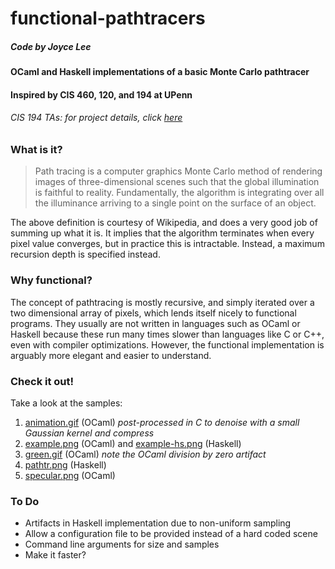 # functional-pathtracers
##### Code by Joyce Lee

#### OCaml and Haskell implementations of a basic Monte Carlo pathtracer
#### Inspired by CIS 460, 120, and 194 at UPenn

###### *CIS 194 TAs: for project details, click [here](https://docs.google.com/a/seas.upenn.edu/document/d/1xLXaz8hV7pzBwYbcIp04d8HkLUa8vT8k9gHSY8i5WNc/edit?usp=sharing)*

### What is it?
> Path tracing is a computer graphics Monte Carlo method of rendering images of three-dimensional scenes such that the global illumination is faithful to reality. Fundamentally, the algorithm is integrating over all the illuminance arriving to a single point on the surface of an object.

The above definition is courtesy of Wikipedia, and does a very good job of summing up what it is. It implies that the algorithm terminates when every pixel value converges, but in practice this is intractable. Instead, a maximum recursion depth is specified instead.

### Why functional?
The concept of pathtracing is mostly recursive, and simply iterated over a two dimensional array of pixels, which lends itself nicely to functional programs. They usually are not written in languages such as OCaml or Haskell because these run many times slower than languages like C or C++, even with compiler optimizations. However, the functional implementation is arguably more elegant and easier to understand.

### Check it out!
Take a look at the samples:

 1. [animation.gif](https://github.com/leejcw/functional-pathtracers/blob/master/output/animation.gif) (OCaml) *post-processed in C to denoise with a small Gaussian kernel and compress*
 2. [example.png](https://github.com/leejcw/functional-pathtracers/blob/master/output/example.png) (OCaml) and [example-hs.png](https://github.com/leejcw/functional-pathtracers/blob/master/output/example-hs.png) (Haskell)
 3. [green.gif](https://github.com/leejcw/functional-pathtracers/blob/master/output/green.gif) (OCaml) *note the OCaml division by zero artifact*
 4. [pathtr.png](https://github.com/leejcw/functional-pathtracers/blob/master/output/pathtr.png) (Haskell)
 5. [specular.png](https://github.com/leejcw/functional-pathtracers/blob/master/output/specular.png) (OCaml)

### To Do
 * Artifacts in Haskell implementation due to non-uniform sampling
 * Allow a configuration file to be provided instead of a hard coded scene
 * Command line arguments for size and samples
 * Make it faster?
